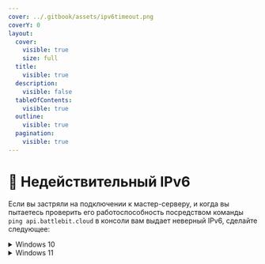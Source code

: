 ```yaml
---
cover: ../.gitbook/assets/ipv6timeout.png
coverY: 0
layout:
  cover:
    visible: true
    size: full
  title:
    visible: true
  description:
    visible: false
  tableOfContents:
    visible: true
  outline:
    visible: true
  pagination:
    visible: true
---
```


# 🔘 Недействительный IPv6

Если вы застряли на подключении к мастер-серверу, и когда вы пытаетесь проверить его работоспособность посредством команды `ping api.battlebit.cloud` в консоли вам выдает неверный IPv6, сделайте следующее:

<details>

<summary>Windows 10</summary>

1. Перейдите в Параметры Windows и нажмите на "Сеть и Интернет".

<img src="../.gitbook/assets/network.png" alt="" data-size="original">

2. Выберите "Настройка параметров адаптера".

<img src="../.gitbook/assets/adapter.png" alt="" data-size="original">

3. Нажмите ПКМ по вашей основной сети, затем выберите "Свойства".

<img src="../.gitbook/assets/adapterproperties.png" alt="" data-size="original">

4. Выключите "IP версии 6 (TCP/IPv6)" и нажмите ОК.

<img src="../.gitbook/assets/disableipv6.png" alt="" data-size="original">

</details>

<details>

<summary>Windows 11</summary>

1. Перейдите в параметры Windows 11 и нажмите на вкладку "Сеть и Интернет".

<img src="../.gitbook/assets/w11network.png" alt="" data-size="original">

2. Нажмите на "Дополнительные сетевые параметры".

<img src="../.gitbook/assets/w11advancednetworkoptions.png" alt="" data-size="original">

3. Чуть ниже нажмите на "Дополнительные параметры сетевого адаптера".

<img src="../.gitbook/assets/w11moreoptions.png" alt="" data-size="original">

4. Нажмите ПКМ по вашей основной сети, затем выберите "Свойства".

<img src="../.gitbook/assets/w11networkproperties.png" alt="" data-size="original">

5. Выключите "IP версии 6 (TCP/IPv6)" и нажмите ОК.

<img src="../.gitbook/assets/w11disableipv6.png" alt="" data-size="original">

</details>
